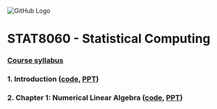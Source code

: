 ![GitHub Logo](img/test.jpg)
     

# STAT8060 - Statistical Computing

### [Course syllabus](STAT8060_syllabus.pdf)

### 1. Introduction ([code](STAT8060.html), [PPT](STAT8060_1.pptx))

### 2. Chapter 1: Numerical Linear Algebra ([code](STAT8060/STAT8060.html), [PPT](STAT8060_2.pptx))
